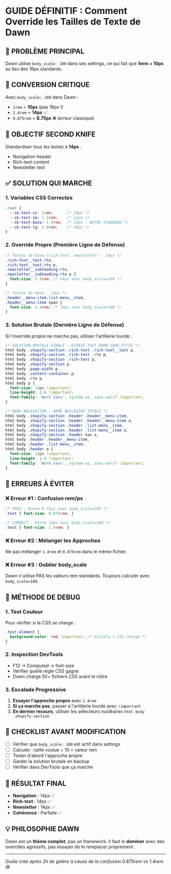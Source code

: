 # GUIDE DÉFINITIF : Comment Override les Tailles de Texte de Dawn

## 🚨 PROBLÈME PRINCIPAL
Dawn utilise `body_scale: 100` dans ses settings, ce qui fait que **1rem = 10px** au lieu des 16px standards.

## 📐 CONVERSION CRITIQUE
Avec `body_scale: 100` dans Dawn :
- `1rem` = **10px** (pas 16px !)
- `1.4rem` = **14px** ✅
- `0.875rem` = **8.75px** ❌ (erreur classique)

## 🎯 OBJECTIF SECOND KNIFE
Standardiser tous les textes à **14px** :
- Navigation header
- Rich-text content
- Newsletter text

## ✅ SOLUTION QUI MARCHE

### 1. Variables CSS Correctes
```css
:root {
  --sk-text-xs: 1rem;      /* 10px */
  --sk-text-sm: 1.2rem;    /* 12px */
  --sk-text-base: 1.4rem;  /* 14px - NOTRE STANDARD */
  --sk-text-lg: 1.8rem;    /* 18px */
}
```

### 2. Override Propre (Première Ligne de Défense)
```css
/* Textes de base (rich-text, newsletter) - 14px */
.rich-text__text.rte,
.rich-text__text.rte p,
.newsletter__subheading.rte,
.newsletter__subheading.rte p {
  font-size: 1.4rem; /* 14px avec body_scale=100 */
}

/* Textes du menu - 14px */
.header__menu-item.list-menu__item,
.header__menu-item span {
  font-size: 1.4rem; /* 14px avec body_scale=100 */
}
```

### 3. Solution Brutale (Dernière Ligne de Défense)
Si l'override propre ne marche pas, utiliser l'artillerie lourde :

```css
/* SOLUTION BRUTALE FINALE - ÉCRASE TOUT DAWN SANS PITIÉ */
html body .shopify-section .rich-text .rich-text__text p,
html body .shopify-section .rich-text .rte p,
html body .shopify-section .rich-text p,
html body .shopify-section p,
html body .page-width p,
html body .content-container p,
html body .rte p,
html body p {
  font-size: 14px !important;
  line-height: 1.6 !important;
  font-family: 'Work Sans', system-ui, sans-serif !important;
}

/* MENU NAVIGATION - ARME NUCLÉAIRE TOTALE */
html body .shopify-section .header .header__menu-item,
html body .shopify-section .header .header__menu-item a,
html body .shopify-section .header .list-menu__item,
html body .shopify-section .header .list-menu__item a,
html body .shopify-section .header nav a,
html body .header .header__menu-item,
html body .header .list-menu__item,
html body .header a {
  font-size: 14px !important;
  line-height: 1.6 !important;
  font-family: 'Work Sans', system-ui, sans-serif !important;
}
```

## 🐛 ERREURS À ÉVITER

### ❌ Erreur #1 : Confusion rem/px
```css
/* FAUX - Donne 8.75px avec body_scale=100 */
.text { font-size: 0.875rem; }

/* CORRECT - Donne 14px avec body_scale=100 */
.text { font-size: 1.4rem; }
```

### ❌ Erreur #2 : Mélanger les Approches
Ne pas mélanger `1.4rem` et `0.875rem` dans le même fichier.

### ❌ Erreur #3 : Oublier body_scale
Dawn n'utilise PAS les valeurs rem standards. Toujours calculer avec `body_scale=100`.

## 🔧 MÉTHODE DE DEBUG

### 1. Test Couleur
Pour vérifier si le CSS se charge :
```css
.test-element {
  background-color: red !important; /* Visible = CSS chargé */
}
```

### 2. Inspection DevTools
- F12 → Computed → font-size
- Vérifier quelle règle CSS gagne
- Dawn charge 50+ fichiers CSS avant le nôtre

### 3. Escalade Progressive
1. **Essayer l'approche propre** avec `1.4rem`
2. **Si ça marche pas**, passer à l'artillerie lourde avec `!important`
3. **En dernier recours**, utiliser les sélecteurs nucléaires `html body .shopify-section`

## 📝 CHECKLIST AVANT MODIFICATION

- [ ] Vérifier que `body_scale: 100` est actif dans settings
- [ ] Calculer : taille voulue ÷ 10 = valeur rem
- [ ] Tester d'abord l'approche propre
- [ ] Garder la solution brutale en backup
- [ ] Vérifier dans DevTools que ça marche

## 🎯 RÉSULTAT FINAL
- **Navigation** : 14px ✅
- **Rich-text** : 14px ✅  
- **Newsletter** : 14px ✅
- **Cohérence** : Parfaite ✅

## 💡 PHILOSOPHIE DAWN
Dawn est un **thème complet**, pas un framework. Il faut le **dominer** avec des overrides agressifs, pas essayer de le remplacer proprement.

---
*Guide créé après 2h de galère à cause de la confusion 0.875rem vs 1.4rem* 😅 